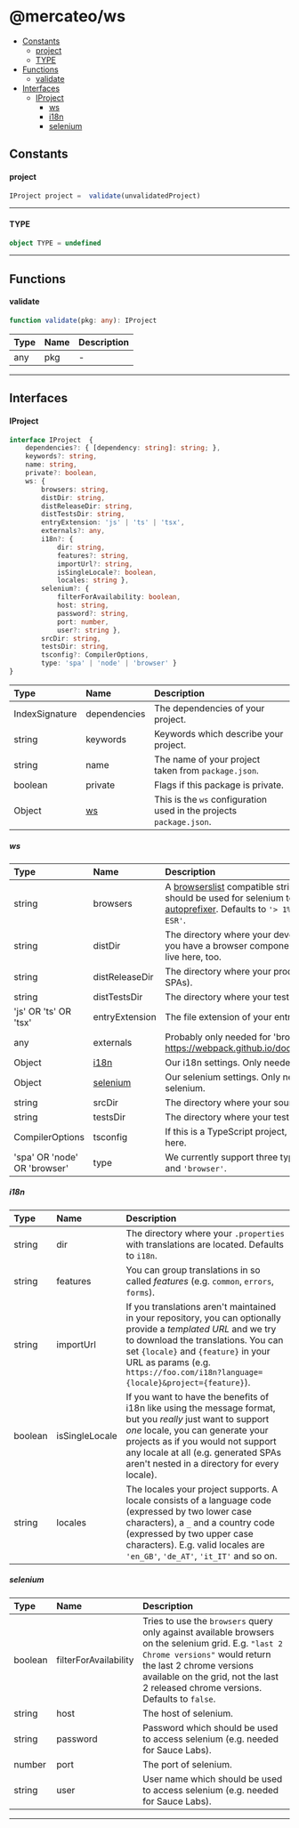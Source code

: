 # @mercateo/ws
- [Constants](#constants)
    + [project](#project)
    + [TYPE](#type)
- [Functions](#functions)
    + [validate](#validate)
- [Interfaces](#interfaces)
    + [IProject](#iproject)
      - [ws](#ws)
      - [i18n](#i18n)
      - [selenium](#selenium)


## Constants

#### project

```typescript
IProject project =  validate(unvalidatedProject)
```



---
#### TYPE

```typescript
object TYPE = undefined
```



---




## Functions

#### validate
```typescript
function validate(pkg: any): IProject
```



Type | Name | Description
:--- | :--- | :----------
any | pkg | -

---




## Interfaces

#### IProject

```typescript
interface IProject  {
    dependencies?: { [dependency: string]: string; },
    keywords?: string,
    name: string,
    private?: boolean,
    ws: {
        browsers: string,
        distDir: string,
        distReleaseDir: string,
        distTestsDir: string,
        entryExtension: 'js' | 'ts' | 'tsx',
        externals?: any,
        i18n?: {
            dir: string,
            features?: string,
            importUrl?: string,
            isSingleLocale?: boolean,
            locales: string },
        selenium?: {
            filterForAvailability: boolean,
            host: string,
            password?: string,
            port: number,
            user?: string },
        srcDir: string,
        testsDir: string,
        tsconfig?: CompilerOptions,
        type: 'spa' | 'node' | 'browser' }
}
```





Type | Name | Description
:--- | :--- | :----------
IndexSignature | dependencies | The dependencies of your project.
string | keywords | Keywords which describe your project.
string | name | The name of your project taken from `package.json`.
boolean | private | Flags if this package is private.
Object | [ws](#ws) | This is the `ws` configuration used in the projects `package.json`.

##### ws

Type | Name | Description
:--- | :--- | :----------
string | browsers | A [browserslist](https://github.com/ai/browserslist) compatible string to specify which browsers should be used for selenium testing (if it is enabled) and for [autoprefixer](https://github.com/postcss/autoprefixer). Defaults to `'> 1%, last 2 versions, Firefox ESR'`.
string | distDir | The directory where your development build is generated. If you have a browser components project, optimized files will live here, too.
string | distReleaseDir | The directory where your production build is generated (only SPAs).
string | distTestsDir | The directory where your tests build is generated.
'js' OR 'ts' OR 'tsx' | entryExtension | The file extension of your entry file. Either `js`, `ts` or `tsx`.
any | externals | Probably only needed for 'browser' projects currently. See https://webpack.github.io/docs/configuration.html#externals.
Object | [i18n](#i18n) | Our i18n settings. Only needed for translated projects.
Object | [selenium](#selenium) | Our selenium settings. Only needed if you run tests in selenium.
string | srcDir | The directory where your source code is located.
string | testsDir | The directory where your tests are located.
CompilerOptions | tsconfig | If this is a TypeScript project, we will save the `tsconfig.json` here.
'spa' OR 'node' OR 'browser' | type | We currently support three types of projects: `'spa'`, `'node'` and `'browser'`.

##### i18n

Type | Name | Description
:--- | :--- | :----------
string | dir | The directory where your `.properties` with translations are located. Defaults to `i18n`.
string | features | You can group translations in so called _features_ (e.g. `common`, `errors`, `forms`).
string | importUrl | If you translations aren't maintained in your repository, you can optionally provide a _templated URL_ and we try to download the translations. You can set `{locale}` and `{feature}` in your URL as params (e.g. `https://foo.com/i18n?language={locale}&project={feature}`).
boolean | isSingleLocale | If you want to have the benefits of i18n like using the message format, but you _really_ just want to support _one_ locale, you can generate your projects as if you would not support any locale at all (e.g. generated SPAs aren't nested in a directory for every locale).
string | locales | The locales your project supports. A locale consists of a language code (expressed by two lower case characters), a `_` and a country code (expressed by two upper case characters). E.g. valid locales are `'en_GB'`, `'de_AT'`, `'it_IT'` and so on.

##### selenium

Type | Name | Description
:--- | :--- | :----------
boolean | filterForAvailability | Tries to use the `browsers` query only against available browsers on the selenium grid. E.g. `"last 2 Chrome versions"` would return the last 2 chrome versions available on the grid, not the last 2 released chrome versions. Defaults to `false`.
string | host | The host of selenium.
string | password | Password which should be used to access selenium (e.g. needed for Sauce Labs).
number | port | The port of selenium.
string | user | User name which should be used to access selenium (e.g. needed for Sauce Labs).

---
